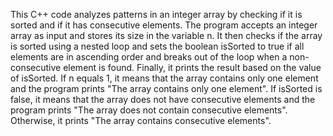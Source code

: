This C++ code analyzes patterns in an integer array by checking if it is sorted and if it has consecutive elements. The program accepts an integer array as input and stores its size in the variable n. It then checks if the array is sorted using a nested loop and sets the boolean isSorted to true if all elements are in ascending order and breaks out of the loop when a non-consecutive element is found. Finally, it prints the result based on the value of isSorted. If n equals 1, it means that the array contains only one element and the program prints "The array contains only one element". If isSorted is false, it means that the array does not have consecutive elements and the program prints "The array does not contain consecutive elements". Otherwise, it prints "The array contains consecutive elements".